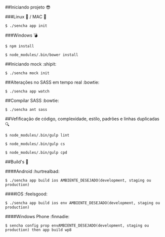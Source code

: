 
##Iniciando projeto :sunglasses:

###Linux :penguin: / MAC :apple:

`$ ./sencha app init`


###Windows :bomb:

`$ npm install`

`$ node_modules/.bin/bower install`


##Iniciando mock :shipit:

`$ ./sencha mock init`


##Alterações no SASS em tempo real :bowtie:

`$ ./sencha app watch`


##Compilar SASS :bowtie:

`$ ./sencha ant sass`


##Vefificação de código, complexidade, estilo, padrões e linhas duplicadas :mag:

`$ node_modules/.bin/gulp lint`

`$ node_modules/.bin/gulp cs`

`$ node_modules/.bin/gulp cpd`


##Build's :nut_and_bolt:

####Android :hurtrealbad:

`$ ./sencha app build ios AMBIENTE_DESEJADO(development, staging ou production)`

####IOS :feelsgood:

`$ ./sencha app build ios env AMBIENTE_DESEJADO(development, staging ou production)`

####Windows Phone :finnadie:

`$ sencha config prop envAMBIENTE_DESEJADO(development, staging ou production) then app build wp8`



